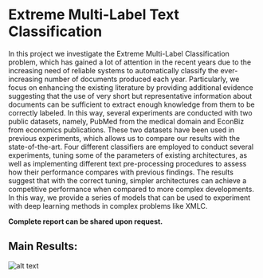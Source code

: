 # Extreme Multi-Label Text Classification

In this project we investigate the Extreme Multi-Label Classification problem, which has gained a lot of attention in the recent years due to the increasing need of reliable systems to automatically classify the ever-increasing number of documents produced each year. Particularly, we focus on enhancing the existing literature by providing additional evidence suggesting that the use of very short but representative information about documents can be sufficient to extract enough knowledge from them to be correctly labeled.
In this way, several experiments are conducted with two public datasets, namely, PubMed from the medical domain and EconBiz from economics publications. These two datasets have been used in previous experiments, which allows us to compare our results with the state-of-the-art. Four different classifiers are employed to conduct several experiments, tuning some of the parameters of existing architectures, as well as implementing different text pre-processing procedures to assess how their performance compares with previous findings. The results suggest that with the correct tuning, simpler architectures can achieve a competitive performance when compared to more complex developments. In this way, we provide a
series of models that can be used to experiment with deep learning methods in complex problems like XMLC.

**Complete report can be shared upon request.**
## Main Results:
![alt text](https://github.com/maybje/xmlc/blob/master/xmlc.png)
